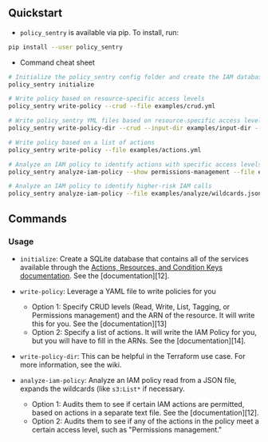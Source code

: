 ## Quickstart

* `policy_sentry` is available via pip. To install, run:

```bash
pip install --user policy_sentry
```

* Command cheat sheet

```bash
# Initialize the policy_sentry config folder and create the IAM database tables.
policy_sentry initialize

# Write policy based on resource-specific access levels
policy_sentry write-policy --crud --file examples/crud.yml

# Write policy_sentry YML files based on resource-specific access levels on a directory basis
policy_sentry write-policy-dir --crud --input-dir examples/input-dir --output-dir examples/output-dir

# Write policy based on a list of actions
policy_sentry write-policy --file examples/actions.yml

# Analyze an IAM policy to identify actions with specific access levels
policy_sentry analyze-iam-policy --show permissions-management --file examples/analyze/wildcards.json

# Analyze an IAM policy to identify higher-risk IAM calls
policy_sentry analyze-iam-policy --file examples/analyze/wildcards.json
```

## Commands

### Usage
* `initialize`: Create a SQLite database that contains all of the services available through the [Actions, Resources, and Condition Keys documentation][1]. See the [documentation][12].

* `write-policy`: Leverage a YAML file to write policies for you
  - Option 1: Specify CRUD levels (Read, Write, List, Tagging, or Permissions management) and the ARN of the resource. It will write this for you. See the [documentation][13]
  - Option 2: Specify a list of actions. It will write the IAM Policy for you, but you will have to fill in the ARNs. See the [documentation][14].

* `write-policy-dir`: This can be helpful in the Terraform use case. For more information, see the wiki.

* `analyze-iam-policy`: Analyze an IAM policy read from a JSON file, expands the wildcards (like `s3:List*` if necessary.
  - Option 1: Audits them to see if certain IAM actions are permitted, based on actions in a separate text file. See the [documentation][12].
  - Option 2: Audits them to see if any of the actions in the policy meet a certain access level, such as "Permissions management."


[1]: https://docs.aws.amazon.com/IAM/latest/UserGuide/reference_policies_actions-resources-contextkeys.html
